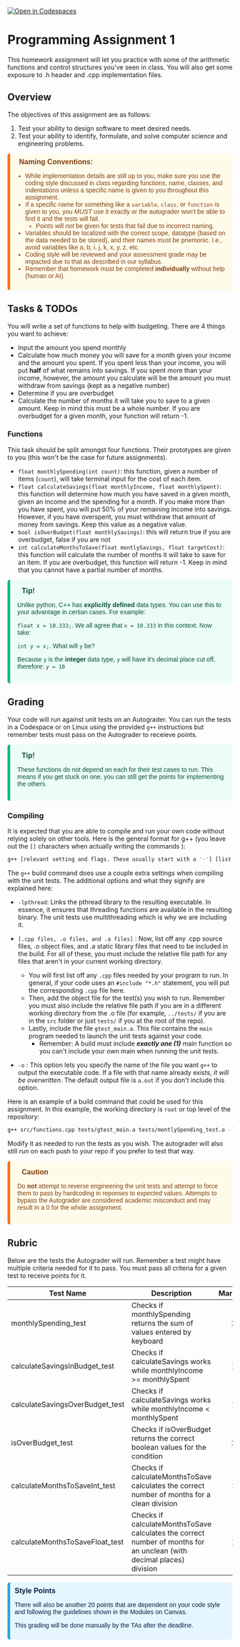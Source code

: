 [![Open in Codespaces](https://classroom.github.com/assets/launch-codespace-2972f46106e565e64193e422d61a12cf1da4916b45550586e14ef0a7c637dd04.svg)](https://classroom.github.com/open-in-codespaces?assignment_repo_id=17747957)
<link rel="stylesheet" href="https://cdnjs.cloudflare.com/ajax/libs/font-awesome/6.0.0-beta3/css/all.min.css">

# Programming Assignment 1

This homework assignment will let you practice with some of the arithmetic functions and control structures you've seen in class. You will also get some exposure to .h header and .cpp implementation files.

## Overview

The objectives of this assignment are as follows:
1. Test your ability to design software to meet desired needs.
2. Test your ability to identify, formulate, and solve computer science and engineering problems.


<div
    style="background-color: #FFFBEB; border-left: 6px solid #F97316; color: #813F0B; padding: 10px; border-radius: 5px; font-family: Arial, sans-serif; font-size: 14px;">
    <i class="fa-solid fa-triangle-exclamation" style="margin-right: 10px;"></i>
    <b style="display: inline; margin-bottom: 8px; font-size: 16px;">Naming Conventions:</b>
    <p><ul>
<li>While implementation details are still up to you, make sure you use the coding style discussed in class regarding functions, name, classes, and indentations unless a specific name is given to you throughout this assignment.</li>
<li>If a specific name for something like a <code>variable</code>, <code>class</code>, or <code>function</code> is given to you, you <em>MUST</em> use it exactly or the autograder won&#39;t be able to find it and the tests will fail.<ul>
<li>Points will <em><em>not</em></em> be given for tests that fail due to incorrect naming.</li>
</ul>
</li>
<li>Variables should be localized with the correct scope, datatype (based on the data needed to be stored), and their names must be pnemonic. I.e., avoid variables like a, b, i, j, k, x, y, z, etc. </li>
<li>Coding style will be reviewed and your assessment grade may be impacted due to that as described in our syllabus.</li>
<li>Remember that homework must be completed <strong>individually</strong> without help (human or AI).</li>
</ul></p>
</div>


## Tasks & TODOs

You will write a set of functions to help with budgeting. There are 4 things you want to achieve:
- Input the amount you spend monthly
- Calculate how much money you will save for a month given your income and the amount you spent. If you spent less than your income, you will put **half** of what remains into savings. If you spent more than your income, however, the amount you calculate will be the amount you must withdraw from savings (kept as a negative number)
- Determine if you are overbudget
- Calculate the number of months it will take you to save to a given amount. Keep in mind this must be a whole number. If you are overbudget for a given month, your function will return -1.

### Functions

This task should be split amongst four functions. Their prototypes are given to you (this won't be the case for future assignments).
- `float monthlySpending(int count)`: this function, given a number of items (`count`), will take terminal input for the cost of each item.
- `float calculateSavings(float monthlyIncome, float monthlySpent)`: this function will determine how much you have saved in a given month, given an income and the spending for a month. If you make more than you have spent, you will put 50% of your remaining income into savings. However, if you have overspent, you must withdraw that amount of money from savings. Keep this value as a negative value.
- `bool isOverBudget(float monthlySavings)`: this will return true if you are overbudget, false if you are not
- `int calculateMonthsToSave(float montlySavings, float targetCost)`: this function will calculate the number of months it will take to save for an item. If you are overbudget, this function will return -1. Keep in mind that you cannot have a partial number of months.

<div
    style="background-color: #ECFDF5; border-left: 6px solid #10B981; color: #064E3B; padding: 16px; border-radius: 5px; font-family: Arial, sans-serif; font-size: 14px;">
    <i class="fa-solid fa-lightbulb" style="margin-right: 10px;"></i>
    <b style="display: inline; margin-bottom: 8px; font-size: 16px;">Tip!</b> 
    <p>Unlike python, C++ has <b>explicitly defined</b> data types. You can use this to your advantage in certian cases. For example:</p>
    <p><code>float x = 10.333;</code>. We all agree that <code>x = 10.333</code> in this context. Now take: </p>
    <p><code>int y = x;</code>. What will <code>y</code> be?</p>
    <p>Because <code>y</code> is the <b>integer</b> data type, <code>y</code> will have it's decimal place cut off, therefore: <code>y = 10</code></p>
</div>

## Grading

Your code will run against unit tests on an Autograder. You can run the tests in a Codespace or on Linux using the provided `g++` instructions but remember tests must pass on the Autograder to receieve points.

<div
    style="background-color: #ECFDF5; border-left: 6px solid #10B981; color: #064E3B; padding: 16px; border-radius: 5px; font-family: Arial, sans-serif; font-size: 14px;">
    <i class="fa-solid fa-lightbulb" style="margin-right: 10px;"></i>
    <b style="display: inline; margin-bottom: 8px; font-size: 16px;">Tip!</b> 
    <p>These functions do not depend on each for their test cases to run. This means if you get stuck on one, you can still get the points for implementing the others. </p>
</div>

### Compiling

It is expected that you are able to compile and run your own code without relying solely on other tools. Here is the general format for g++ (you leave out the `[]` characters when actually writing the commands ):

```bash
g++ [relevant setting and flags. These usually start with a '-'] [list of files to link together separated by a space : .cpp, .o, .a etc] -lpthread -o [name of the output file you wish to use]
```

The `g++` build command does use a couple extra settings when compiling with the unit tests. The additional options and what they signify are explained here:

- `-lpthread`: Links the pthread library to the resulting executable. In essence, it ensures that threading functions are available in the resulting binary. The unit tests use multithreading which is why we are including it.


- `[.cpp files, .o files, and .a files]` : Now, list off any .cpp source files, .o object files, and .a static library files that need to be included in the build. For all of these, you must include the relative file path for any files that aren't in your current working directory.
    - You will first list off any `.cpp` files needed by your program to run. In general, if your code uses an `#include "*.h"` statement, you will put the corresponding `.cpp` file here.
    - Then, add the object file for the test(s) you wish to run. Remember you must also include the relative file path if you are in a different working directory from the .o file (for example, `../tests/` if you are in the `src` folder or just `tests/` if you at the root of the repo).
    - Lastly, include the file `gtest_main.a`. This file contains the `main` program needed to launch the unit tests against your code.
        - Remember: A build must include **_exactly one (1)_** main function so you can't include your own main when running the unit tests.

- `-o` : This option lets you specify the name of the file you want `g++` to output the executable code. If a file with that name already exists, *it will be overwritten*. The default output file is `a.out` if you don't include this option.

Here is an example of a build command that could be used for this assignment. In this example, the working directory is `root` or top level of the repository:

```bash
g++ src/functions.cpp tests/gtest_main.a tests/montlySpending_test.o -lpthread -o montlySpending_test.exe
```

Modify it as needed to run the tests as you wish. The autograder will also still run on each push to your repo if you prefer to test that way. 

<div
    style="background-color: #FFFBEB; border-left: 6px solid #F97316; color: #813F0B; padding: 16px; border-radius: 5px; font-family: Arial, sans-serif; font-size: 14px;">
    <i class="fa-solid fa-triangle-exclamation" style="margin-right: 10px;"></i>
    <b style="display: inline; margin-bottom: 8px; font-size: 16px;">Caution</b>
    <p>Do <b>not</b> attempt to reverse engineering the unit tests and attempt to force them to pass by hardcoding in reponses to expected values. Attempts to bypass the Autograder are considered academic misconduct and may result in a 0 for the whole assignment.</p>
</div>

## Rubric

Below are the tests the Autograder will run. Remember a test might have multiple criteria needed for it to pass. You must pass all criteria for a given test to receive points for it.

| Test Name        | Description                                                          | Marks |
| ---------------- | -------------------------------------------------------------------- | ----: |
| monthlySpending_test | Checks if monthlySpending returns the sum of values entered by keyboard |     20 |
| calculateSavingsInBudget_test | Checks if calculateSavings works while monthlyIncome >= monthlySpent |     10 |
| calculateSavingsOverBudget_test | Checks if calculateSavings works while monthlyIncome < monthlySpent |     10 |
| isOverBudget_test | Checks if isOverBudget returns the correct boolean values for the condition |     20 |
| calculateMonthsToSaveInt_test | Checks if calculateMonthsToSave calculates the correct number of months for a clean division |     10 |
| calculateMonthsToSaveFloat_test | Checks if calculateMonthsToSave calculates the correct number of months for an unclean (with decimal places) division |     10 |




<div
    style="background-color: #E5F6FF; border-left: 6px solid #2CA5E0; color: #091E42; padding: 10px; border-radius: 5px; font-family: Arial, sans-serif; font-size: 14px;">
    <i class="fa-solid fa-circle-info"></i>
    <b style="display: inline; margin-bottom: 8px; font-size: 16px;">Style Points</b>
    <p>There will also be another 20 points that are dependent on your code style and following the guidelines shown in the Modules on Canvas.</p>
    <p>This grading will be done manually by the TAs after the deadline.</p>
</div>
